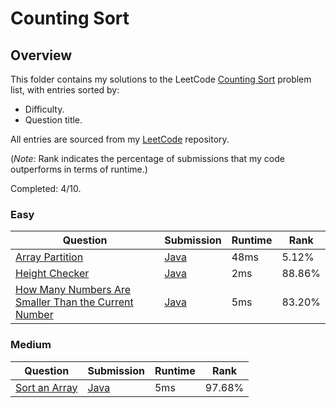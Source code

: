 # Counting Sort

## Overview
This folder contains my solutions to the LeetCode [Counting Sort](https://leetcode.com/problem-list/counting-sort/) problem list,
with entries sorted by:
- Difficulty.
- Question title.

All entries are sourced from my [LeetCode](https://github.com/shumarb/leetcode) repository.

(*Note*: Rank indicates the percentage of submissions that my code outperforms in terms of runtime.)

Completed: 4/10.

### Easy
| Question                                                                                                                                                | Submission                                                                                                               | Runtime | Rank   |
|---------------------------------------------------------------------------------------------------------------------------------------------------------|--------------------------------------------------------------------------------------------------------------------------|---------|--------|
| [Array Partition](https://leetcode.com/problems/array-partition/description/)                                                                           | [Java](https://github.com/shumarb/leetcode/blob/main/submissions/java/ArrayPartition.java)                               | 48ms    | 5.12%  |
| [Height Checker](https://leetcode.com/problems/how-many-numbers-are-smaller-than-the-current-number/description/)                                       | [Java](https://github.com/shumarb/leetcode/blob/main/submissions/java/HeightChecker.java)                                | 2ms     | 88.86% |
| [How Many Numbers Are Smaller Than the Current Number](https://leetcode.com/problems/how-many-numbers-are-smaller-than-the-current-number/description/) | [Java](https://github.com/shumarb/leetcode/blob/main/submissions/java/HowManyNumbersAreSmallerThanTheCurrentNumber.java) | 5ms     | 83.20% |

### Medium
| Question                                                                  | Submission                                                                              | Runtime | Rank   |
|---------------------------------------------------------------------------|-----------------------------------------------------------------------------------------|---------|--------|
| [Sort an Array](https://leetcode.com/problems/sort-an-array/description/) | [Java](https://github.com/shumarb/leetcode/blob/main/submissions/java/SortAnArray.java) | 5ms     | 97.68% |
